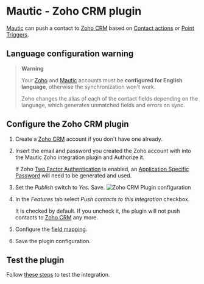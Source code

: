 # Mautic - Zoho CRM plugin

[Mautic] can push a contact to [Zoho CRM] based on [Contact actions][testing] or [Point Triggers][points].

## Language configuration warning

> **Warning**
>
> Your [Zoho][zoho-admin] and [Mautic] accounts must be **configured for English language**, otherwise the synchronization won't work.
>
> Zoho changes the alias of each of the contact fields depending on the language, which generates unmatched fields and errors on sync.

## Configure the Zoho CRM plugin

1. Create a [Zoho CRM] account if you don't have one already.

1. Insert the email and password you created the Zoho account with into the Mautic Zoho integration plugin and Authorize it.

    If Zoho [Two Factor Authentication][zoho-admin] is enabled, an [Application Specific Password][zoho-admin] will need to be generated and used.

1. Set the *Publish* switch to *Yes*. Save.
![Zoho CRM Plugin configuration](media/plugins-zoho-authorization.png "Zoho CRM Plugin configuration")

1. In the _Features_ tab select *Push contacts to this integration* checkbox.

    It is checked by default. If you uncheck it, the plugin will not push contacts to [Zoho CRM] any more.

1. Configure the [field mapping][field mapping].

1. Save the plugin configuration.

## Test the plugin

Follow [these steps][testing] to test the integration.

[Zoho CRM]: <https://www.zoho.com/crm/>
[zoho-admin]: <https://www.zoho.com/mail/help/adminconsole/two-factor-authentication.html#alink5>

[mautic]: <https://mautic.org>
[Mautic]: <https://mautic.org>

[field mapping]: <field_mapping.html>
[testing]: <integration_test.html>
[points]: <./../points>
